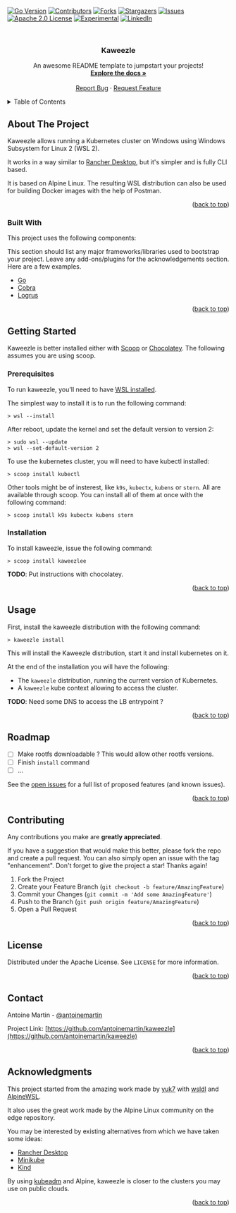 <div id="top"></div>

<!-- PROJECT SHIELDS -->

[![Go Version][go-version]][go-version]
[![Contributors][contributors-shield]][contributors-url]
[![Forks][forks-shield]][forks-url] [![Stargazers][stars-shield]][stars-url]
[![Issues][issues-shield]][issues-url]
[![Apache 2.0 License][license-shield]][license-url]
[![Experimental][stability]][license-url]
[![LinkedIn][linkedin-shield]][linkedin-url]

<!-- PROJECT LOGO -->
<br />
<div align="center">

  <h3 align="center">Kaweezle</h3>

  <p align="center">
    An awesome README template to jumpstart your projects!
    <br />
    <a href="https://github.com/antoinemartin/kaweezle"><strong>Explore the docs »</strong></a>
    <br />
    <br />
    <a href="https://github.com/antoinemartin/kaweezle/issues">Report Bug</a>
    ·
    <a href="https://github.com/antoinemartin/kaweezle/issues">Request Feature</a>
  </p>
</div>

<!-- TABLE OF CONTENTS -->
<details>
  <summary>Table of Contents</summary>
  <ol>
    <li>
      <a href="#about-the-project">About The Project</a>
      <ul>
        <li><a href="#built-with">Built With</a></li>
      </ul>
    </li>
    <li>
      <a href="#getting-started">Getting Started</a>
      <ul>
        <li><a href="#prerequisites">Prerequisites</a></li>
        <li><a href="#installation">Installation</a></li>
      </ul>
    </li>
    <li><a href="#usage">Usage</a></li>
    <li><a href="#roadmap">Roadmap</a></li>
    <li><a href="#contributing">Contributing</a></li>
    <li><a href="#license">License</a></li>
    <li><a href="#contact">Contact</a></li>
    <li><a href="#acknowledgments">Acknowledgments</a></li>
  </ol>
</details>

<!-- ABOUT THE PROJECT -->

## About The Project

Kaweezle allows running a Kubernetes cluster on Windows using Windows Subsystem
for Linux 2 (WSL 2).

It works in a way similar to [Rancher Desktop](https://rancherdesktop.io/), but
it's simpler and is fully CLI based.

It is based on Alpine Linux. The resulting WSL distribution can also be used for
building Docker images with the help of Postman.

<p align="right">(<a href="#top">back to top</a>)</p>

### Built With

This project uses the following components:

This section should list any major frameworks/libraries used to bootstrap your
project. Leave any add-ons/plugins for the acknowledgements section. Here are a
few examples.

- [Go](https://go.dev/)
- [Cobra](https://github.com/spf13/cobra)
- [Logrus](github.com/sirupsen/logrus)

<p align="right">(<a href="#top">back to top</a>)</p>

<!-- GETTING STARTED -->

## Getting Started

Kaweezle is better installed either with [Scoop](https://scoop.sh/) or
[Chocolatey](https://chocolatey.org/). The following assumes you are using
scoop.

### Prerequisites

To run kaweezle, you'll need to have
[WSL installed](https://docs.microsoft.com/en-us/windows/wsl/install).

The simplest way to install it is to run the following command:

```console
> wsl --install
```

After reboot, update the kernel and set the default version to version 2:

```console
> sudo wsl --update
> wsl --set-default-version 2
```

To use the kubernetes cluster, you will need to have kubectl installed:

```console
> scoop install kubectl
```

Other tools might be of insterest, like `k9s`, `kubectx`, `kubens` or `stern`.
All are available through scoop. You can install all of them at once with the
following command:

```console
> scoop install k9s kubectx kubens stern
```

### Installation

To install kaweezle, issue the following command:

```console
> scoop install kaweezlee
```

**TODO**: Put instructions with chocolatey.

<p align="right">(<a href="#top">back to top</a>)</p>

<!-- USAGE EXAMPLES -->

## Usage

First, install the kaweezle distribution with the following command:

```console
> kaweezle install
```

This will install the Kaweezle distribution, start it and install kubernetes on
it.

At the end of the installation you will have the following:

- The `kaweezle` distribution, running the current version of Kubernetes.
- A `kaweezle` kube context allowing to access the cluster.

**TODO**: Need some DNS to access the LB entrypoint ?

<p align="right">(<a href="#top">back to top</a>)</p>

<!-- ROADMAP -->

## Roadmap

- [ ] Make rootfs downloadable ? This would allow other rootfs versions.
- [ ] Finish `install` command
- [ ] ...

See the [open issues](https://github.com/antoinemartin/kaweezle/issues) for a
full list of proposed features (and known issues).

<p align="right">(<a href="#top">back to top</a>)</p>

<!-- CONTRIBUTING -->

## Contributing

Any contributions you make are **greatly appreciated**.

If you have a suggestion that would make this better, please fork the repo and
create a pull request. You can also simply open an issue with the tag
"enhancement". Don't forget to give the project a star! Thanks again!

1. Fork the Project
2. Create your Feature Branch (`git checkout -b feature/AmazingFeature`)
3. Commit your Changes (`git commit -m 'Add some AmazingFeature'`)
4. Push to the Branch (`git push origin feature/AmazingFeature`)
5. Open a Pull Request

<p align="right">(<a href="#top">back to top</a>)</p>

<!-- LICENSE -->

## License

Distributed under the Apache License. See `LICENSE` for more information.

<p align="right">(<a href="#top">back to top</a>)</p>

<!-- CONTACT -->

## Contact

Antoine Martin - [@antoinemartin](https://twitter.com/antoinemartin)

Project Link:
[https://github.com/antoinemartin/kaweezle](https://github.com/antoinemartin/kaweezle)

<p align="right">(<a href="#top">back to top</a>)</p>

<!-- ACKNOWLEDGMENTS -->

## Acknowledgments

This project started from the amazing work made by
[yuk7](https://github.com/yuk7) with [wsldl](https://github.com/yuk7/wsldl) and
[AlpineWSL](https://github.com/yuk7/AlpineWSL).

It also uses the great work made by the Alpine Linux community on the edge
repository.

You may be interested by existing alternatives from which we have taken some
ideas:

- [Rancher Desktop](https://rancherdesktop.io/)
- [Minikube](https://github.com/kubernetes/minikube)
- [Kind](https://kind.sigs.k8s.io/)

By using
[kubeadm](https://kubernetes.io/docs/setup/production-environment/tools/kubeadm/create-cluster-kubeadm/)
and Alpine, kaweezle is closer to the clusters you may use on public clouds.

<p align="right">(<a href="#top">back to top</a>)</p>

<!-- MARKDOWN LINKS & IMAGES -->
<!-- https://www.markdownguide.org/basic-syntax/#reference-style-links -->

[contributors-shield]:
  https://img.shields.io/github/contributors/antoinemartin/kaweezle.svg?style=for-the-badge
[contributors-url]:
  https://github.com/antoinemartin/kaweezle/graphs/contributors
[forks-shield]:
  https://img.shields.io/github/forks/antoinemartin/kaweezle.svg?style=for-the-badge
[forks-url]: https://github.com/antoinemartin/kaweezle/network/members
[stars-shield]:
  https://img.shields.io/github/stars/antoinemartin/kaweezle.svg?style=for-the-badge
[stars-url]: https://github.com/antoinemartin/kaweezle/stargazers
[issues-shield]:
  https://img.shields.io/github/issues/antoinemartin/kaweezle.svg?style=for-the-badge
[issues-url]: https://github.com/antoinemartin/kaweezle/issues
[license-shield]:
  https://img.shields.io/badge/license-apache_2.0-green?style=for-the-badge&logo=none
[license-url]: https://github.com/antoinemartin/kaweezle/blob/master/LICENSE
[linkedin-shield]:
  https://img.shields.io/badge/-LinkedIn-black.svg?style=for-the-badge&logo=linkedin&colorB=555
[linkedin-url]: https://linkedin.com/in/antoinemartin
[go-version]:
  https://img.shields.io/badge/Go-1.17+-00ADD8?style=for-the-badge&logo=go
[stability]:
  https://img.shields.io/badge/stability-experimental-orange?style=for-the-badge
